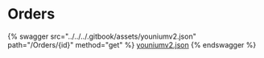# Orders

{% swagger src="../../../.gitbook/assets/youniumv2.json" path="/Orders/{id}" method="get" %}
[youniumv2.json](../../../.gitbook/assets/youniumv2.json)
{% endswagger %}
